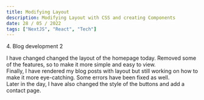 ```yaml
---
title: Modifying Layout
description: Modifying Layout with CSS and creating Components
date: 28 / 05 / 2022
tags: ["NextJS", "React", "Tech"]
---
```


<p>4. Blog development 2</p>

<p>I have changed changed the layout of the homepage today.
Removed some of the features, so to make it more simple and easy to view.
<br/>
Finally, I have rendered my blog posts with layout but still working on how to make it more eye-catching.
Some errors have been fixed as well. 
<br/>
Later in the day, I have also changed the style of the buttons and add a contact page.
</p>
